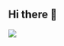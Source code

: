 ## Hi there 👋

<img src="https://static.wikia.nocookie.net/moranguinho-aventuras-em-tutti-frutti-pt/images/8/88/6a7cf5b737ad33b0fbdae09e8944c3d4--strawberry-shortcake-party-berry-berry.jpg/revision/latest?cb=20180122211904&path-prefix=pt" />

